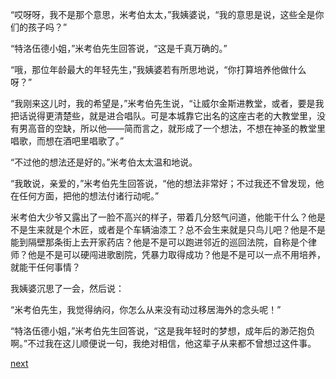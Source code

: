 
“哎呀呀，我不是那个意思，米考伯太太，”我姨婆说，“我的意思是说，这些全是你们的孩子吗？”

“特洛伍德小姐，”米考伯先生回答说，“这是千真万确的。”

“哦，那位年龄最大的年轻先生，”我姨婆若有所思地说，“你打算培养他做什么呀？”

“我刚来这儿时，我的希望是，”米考伯先生说，“让威尔金斯进教堂，或者，要是我把话说得更清楚些，就是进合唱队。可是本城靠它出名的这座古老的大教堂里，没有男高音的空缺，所以他——简而言之，就形成了一个想法，不想在神圣的教堂里唱歌，而想在酒吧里唱歌了。”

“不过他的想法还是好的。”米考伯太太温和地说。

“我敢说，亲爱的，”米考伯先生回答说，“他的想法非常好；不过我还不曾发现，他在任何方面，把他的想法付诸行动呢。”

米考伯大少爷又露出了一脸不高兴的样子，带着几分怒气问道，他能干什么？他是不是生来就是个木匠，或者是个车辆油漆工？总不会生来就是只鸟儿吧？他是不是能到隔壁那条街上去开家药店？他是不是可以跑进邻近的巡回法院，自称是个律师？他是不是可以硬闯进歌剧院，凭暴力取得成功？他是不是可以一点不用培养，就能干任何事情？

我姨婆沉思了一会，然后说：

“米考伯先生，我觉得纳闷，你怎么从来没有动过移居海外的念头呢！”

“特洛伍德小姐，”米考伯先生回答说，“这是我年轻时的梦想，成年后的渺茫抱负啊。”不过我在这儿顺便说一句，我绝对相信，他这辈子从来都不曾想过这件事。

[next](page673.md)
